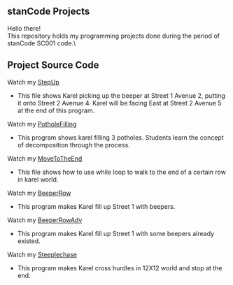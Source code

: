 ## stanCode Projects
Hello there!\
This repository holds my programming projects done during the period of stanCode SC001 code.\

## Project Source Code

Watch my [StepUp](https://github.com/Austinechen/rookie/blob/main/StepUp.py)
- This file shows Karel picking up 
the beeper at Street 1 Avenue 2,
putting it onto Street 2 Avenue 4.
Karel will be facing East at Street
2 Avenue 5 at the end of this program.

Watch my [PotholeFilling](https://github.com/Austinechen/rookie/blob/main/PotholeFilling.py)
- This program shows karel filling 3
potholes. Students learn the concept of
decomposition through the process.

Watch my [MoveToTheEnd](https://github.com/Austinechen/rookie/blob/main/MoveToTheEnd.py)
- This file shows how to use while loop
to walk to the end of a certain row in
karel world.

Watch my [BeeperRow](https://github.com/Austinechen/rookie/blob/main/BeeperRow.py)
- This program makes Karel fill up
Street 1 with beepers.

Watch my [BeeperRowAdv](https://github.com/Austinechen/rookie/blob/main/BeeperRowAdv.py)
- This program makes Karel fill up
Street 1 with some beepers already
existed.

Watch my [Steeplechase](https://github.com/Austinechen/rookie/blob/main/Steeplechase.py)
- This program makes Karel cross hurdles in 12X12 world
and stop at the end.
